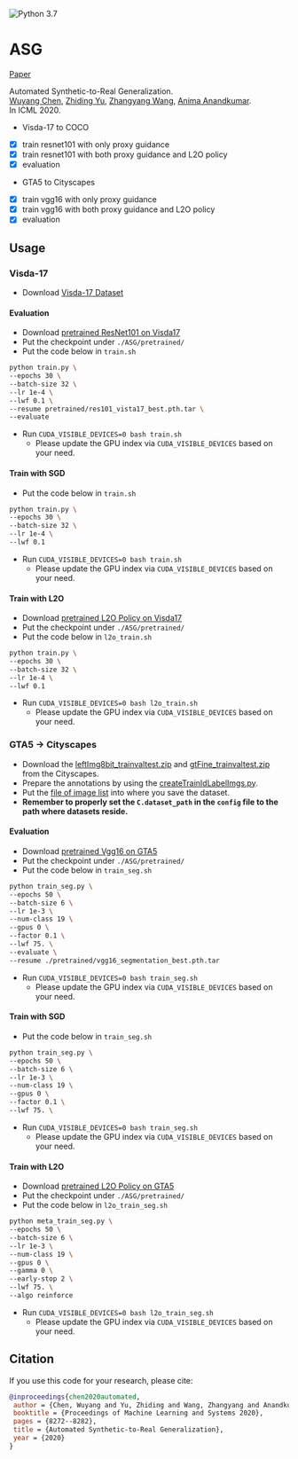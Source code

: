 ![Python 3.7](https://img.shields.io/badge/python-3.7-green.svg)
 
# ASG
 
<!-- ### [Project](https://) | [Paper](https://arxiv.org/abs/2007.06965) -->
[Paper](https://arxiv.org/abs/2007.06965)
 
Automated Synthetic-to-Real Generalization.<br>
[Wuyang Chen](https://chenwydj.github.io/),  [Zhiding Yu](https://chrisding.github.io/), [Zhangyang Wang](https://www.atlaswang.com/), [Anima Anandkumar](http://tensorlab.cms.caltech.edu/users/anima/).<br>
In ICML 2020.

* Visda-17 to COCO
- [x] train resnet101 with only proxy guidance
- [x] train resnet101 with both proxy guidance and L2O policy
- [x] evaluation
* GTA5 to Cityscapes
- [x] train vgg16 with only proxy guidance
- [x] train vgg16 with both proxy guidance and L2O policy
- [x] evaluation

## Usage

### Visda-17
* Download [Visda-17 Dataset](http://ai.bu.edu/visda-2017/#download)

#### Evaluation
* Download [pretrained ResNet101 on Visda17](https://drive.google.com/file/d/1jjihDIxU1HIRtJEZyd7eTpYfO21OrY36/view?usp=sharing)
* Put the checkpoint under `./ASG/pretrained/`
* Put the code below in `train.sh`
```bash
python train.py \
--epochs 30 \
--batch-size 32 \
--lr 1e-4 \
--lwf 0.1 \
--resume pretrained/res101_vista17_best.pth.tar \
--evaluate
```
* Run `CUDA_VISIBLE_DEVICES=0 bash train.sh`
  - Please update the GPU index via `CUDA_VISIBLE_DEVICES` based on your need.

#### Train with SGD
* Put the code below in `train.sh`
```bash
python train.py \
--epochs 30 \
--batch-size 32 \
--lr 1e-4 \
--lwf 0.1
```
* Run `CUDA_VISIBLE_DEVICES=0 bash train.sh`
  - Please update the GPU index via `CUDA_VISIBLE_DEVICES` based on your need.

#### Train with L2O
* Download [pretrained L2O Policy on Visda17](https://drive.google.com/file/d/1Rc2Ey-FspUagFPTjnEozeSEIdA4ir7b1/view?usp=sharing)
* Put the checkpoint under `./ASG/pretrained/`
* Put the code below in `l2o_train.sh`
```bash
python train.py \
--epochs 30 \
--batch-size 32 \
--lr 1e-4 \
--lwf 0.1
```
* Run `CUDA_VISIBLE_DEVICES=0 bash l2o_train.sh`
  - Please update the GPU index via `CUDA_VISIBLE_DEVICES` based on your need.

### GTA5 &rarr; Cityscapes
* Download the [leftImg8bit_trainvaltest.zip](https://www.cityscapes-dataset.com/file-handling/?packageID=3) and [gtFine_trainvaltest.zip](https://www.cityscapes-dataset.com/file-handling/?packageID=1) from the Cityscapes.
* Prepare the annotations by using the [createTrainIdLabelImgs.py](https://github.com/mcordts/cityscapesScripts/blob/master/cityscapesscripts/preparation/createTrainIdLabelImgs.py).
* Put the [file of image list](tools/datasets/cityscapes/) into where you save the dataset.
* **Remember to properly set the `C.dataset_path` in the `config` file to the path where datasets reside.**

#### Evaluation
* Download [pretrained Vgg16 on GTA5](https://drive.google.com/file/d/13HcsiyL-o1A9057ezJ4qCnGztnY5deQ6/view?usp=sharing)
* Put the checkpoint under `./ASG/pretrained/`
* Put the code below in `train_seg.sh`
```bash
python train_seg.py \
--epochs 50 \
--batch-size 6 \
--lr 1e-3 \
--num-class 19 \
--gpus 0 \
--factor 0.1 \
--lwf 75. \
--evaluate \
--resume ./pretrained/vgg16_segmentation_best.pth.tar
```
* Run `CUDA_VISIBLE_DEVICES=0 bash train_seg.sh`
  - Please update the GPU index via `CUDA_VISIBLE_DEVICES` based on your need.

#### Train with SGD
* Put the code below in `train_seg.sh`
```bash
python train_seg.py \
--epochs 50 \
--batch-size 6 \
--lr 1e-3 \
--num-class 19 \
--gpus 0 \
--factor 0.1 \
--lwf 75. \
```
* Run `CUDA_VISIBLE_DEVICES=0 bash train_seg.sh`
  - Please update the GPU index via `CUDA_VISIBLE_DEVICES` based on your need.

#### Train with L2O
* Download [pretrained L2O Policy on GTA5](https://drive.google.com/file/d/1RVQE0VxrtPCyUpsvNulpKKBQhYlOi1ag/view?usp=sharing)
* Put the checkpoint under `./ASG/pretrained/`
* Put the code below in `l2o_train_seg.sh`
```bash
python meta_train_seg.py \
--epochs 50 \
--batch-size 6 \
--lr 1e-3 \
--num-class 19 \
--gpus 0 \
--gamma 0 \
--early-stop 2 \
--lwf 75. \
--algo reinforce
```
* Run `CUDA_VISIBLE_DEVICES=0 bash l2o_train_seg.sh`
  - Please update the GPU index via `CUDA_VISIBLE_DEVICES` based on your need.
 
## Citation
 
If you use this code for your research, please cite:
 
```BibTeX
@inproceedings{chen2020automated,
 author = {Chen, Wuyang and Yu, Zhiding and Wang, Zhangyang and Anandkumar, Anima},
 booktitle = {Proceedings of Machine Learning and Systems 2020},
 pages = {8272--8282},
 title = {Automated Synthetic-to-Real Generalization},
 year = {2020}
}
```
